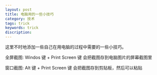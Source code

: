 ```yaml
---
layout: post
title: 电脑用的一些小技巧
category: 技术
tags: trick
keywords: trick
discription:
---
```

这里不时地添加一些自己在用电脑的过程中需要的一些小技巧。  

全屏截图: Windos 键 + Print Screen 键 会把截图存到电脑图片的屏幕截图里

窗口截图: Alt 键 + Print Screen 键 会把截图存到剪贴板，然后可以粘贴
